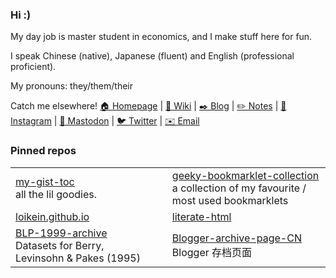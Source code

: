 ### Hi :)

My day job is master student in economics, and I make stuff here for fun.

I speak Chinese (native), Japanese (fluent) and English (professional proficient).

My pronouns: they/them/their

Catch me elsewhere! [🏠 Homepage](https://www.loikein.one/) | [🥝 Wiki](https://wiki.loikein.one/) | [✒️ Blog](https://blog.loikein.one/) | [✏️ Notes](https://notes.loikein.one/post/) | [📸 Instagram](https://www.instagram.com/loikein/) | [🐘 Mastodon](https://mastodon.social/@loikein) | [🐦 Twitter](https://twitter.com/loikein1) | [✉️ Email](mailto:wanleiqiong@gmail.com)

### Pinned repos

<table>
  <tr>
    <td><a href="https://github.com/loikein/my-gist-toc" target="_blank" rel="noopener noreferrer">my-gist-toc</a><br>all the lil goodies.</td>
    <td></td>
    <td><a href="https://github.com/loikein/geeky-bookmarklet-collection" target="_blank" rel="noopener noreferrer">geeky-bookmarklet-collection</a><br>a collection of my favourite / most used bookmarklets</td>
  </tr>
  <tr>
    <td><a href="https://github.com/loikein/loikein.github.io" target="_blank" rel="noopener noreferrer">loikein.github.io</a><br></td>
    <td></td>
    <td><a href="https://github.com/loikein/literate-html" target="_blank" rel="noopener noreferrer">literate-html</a></td>
  </tr>
  <tr>
    <td><a href="https://github.com/loikein/BLP-1999-archive" target="_blank" rel="noopener noreferrer">BLP-1999-archive</a><br>Datasets for Berry, Levinsohn &amp; Pakes (1995)<br></td>
    <td></td>
    <td><a href="https://github.com/loikein/Blogger-archive-page-CN" target="_blank" rel="noopener noreferrer">Blogger-archive-page-CN</a><br>Blogger 存档页面</td>
  </tr>
</table>
